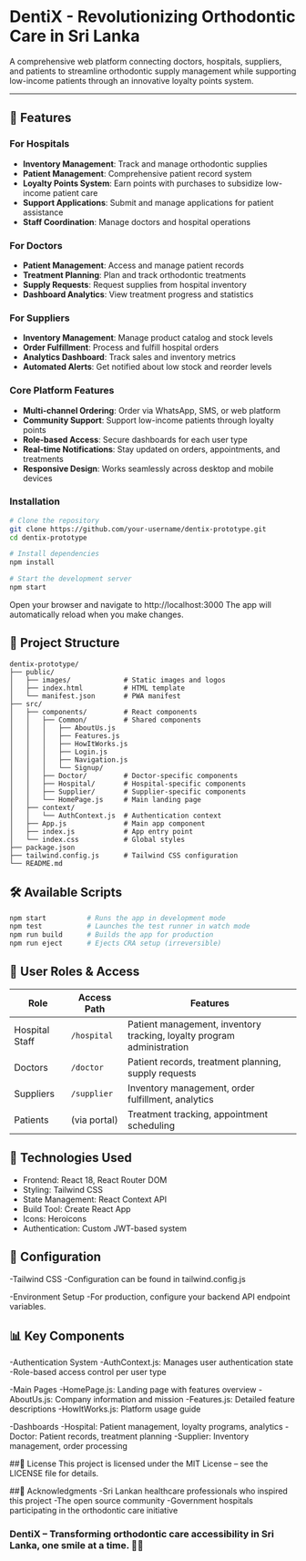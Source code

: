# DentiX - Revolutionizing Orthodontic Care in Sri Lanka

A comprehensive web platform connecting doctors, hospitals, suppliers, and patients to streamline orthodontic supply management while supporting low-income patients through an innovative loyalty points system.

---

## 🌟 Features

### For Hospitals
- **Inventory Management**: Track and manage orthodontic supplies  
- **Patient Management**: Comprehensive patient record system  
- **Loyalty Points System**: Earn points with purchases to subsidize low-income patient care  
- **Support Applications**: Submit and manage applications for patient assistance  
- **Staff Coordination**: Manage doctors and hospital operations  

### For Doctors
- **Patient Management**: Access and manage patient records  
- **Treatment Planning**: Plan and track orthodontic treatments  
- **Supply Requests**: Request supplies from hospital inventory  
- **Dashboard Analytics**: View treatment progress and statistics  

### For Suppliers
- **Inventory Management**: Manage product catalog and stock levels  
- **Order Fulfillment**: Process and fulfill hospital orders  
- **Analytics Dashboard**: Track sales and inventory metrics  
- **Automated Alerts**: Get notified about low stock and reorder levels  

### Core Platform Features
- **Multi-channel Ordering**: Order via WhatsApp, SMS, or web platform  
- **Community Support**: Support low-income patients through loyalty points  
- **Role-based Access**: Secure dashboards for each user type  
- **Real-time Notifications**: Stay updated on orders, appointments, and treatments  
- **Responsive Design**: Works seamlessly across desktop and mobile devices  

### Installation

```bash
# Clone the repository
git clone https://github.com/your-username/dentix-prototype.git
cd dentix-prototype

# Install dependencies
npm install

# Start the development server
npm start
```

Open your browser and navigate to http://localhost:3000
The app will automatically reload when you make changes.

## 📁 Project Structure

```
dentix-prototype/
├── public/
│   ├── images/             # Static images and logos
│   ├── index.html          # HTML template
│   └── manifest.json       # PWA manifest
├── src/
│   ├── components/         # React components
│   │   ├── Common/         # Shared components
│   │   │   ├── AboutUs.js
│   │   │   ├── Features.js
│   │   │   ├── HowItWorks.js
│   │   │   ├── Login.js
│   │   │   ├── Navigation.js
│   │   │   └── Signup/
│   │   ├── Doctor/         # Doctor-specific components
│   │   ├── Hospital/       # Hospital-specific components
│   │   ├── Supplier/       # Supplier-specific components
│   │   └── HomePage.js     # Main landing page
│   ├── context/
│   │   └── AuthContext.js  # Authentication context
│   ├── App.js              # Main app component
│   ├── index.js            # App entry point
│   └── index.css           # Global styles
├── package.json
├── tailwind.config.js      # Tailwind CSS configuration
└── README.md
```
## 🛠 Available Scripts

```bash
npm start          # Runs the app in development mode
npm test           # Launches the test runner in watch mode
npm run build      # Builds the app for production
npm run eject      # Ejects CRA setup (irreversible)
```
## 🏥 User Roles & Access
| Role           | Access Path  | Features                                                               |
| -------------- | ------------ | ---------------------------------------------------------------------- |
| Hospital Staff | `/hospital`  | Patient management, inventory tracking, loyalty program administration |
| Doctors        | `/doctor`    | Patient records, treatment planning, supply requests                   |
| Suppliers      | `/supplier`  | Inventory management, order fulfillment, analytics                     |
| Patients       | (via portal) | Treatment tracking, appointment scheduling                             |

## 🎨 Technologies Used
- Frontend: React 18, React Router DOM
- Styling: Tailwind CSS
- State Management: React Context API
- Build Tool: Create React App
- Icons: Heroicons
- Authentication: Custom JWT-based system

## 🔧 Configuration
-Tailwind CSS
  -Configuration can be found in tailwind.config.js

-Environment Setup
  -For production, configure your backend API endpoint variables.

## 📊 Key Components

-Authentication System
 -AuthContext.js: Manages user authentication state
 -Role-based access control per user type

-Main Pages
 -HomePage.js: Landing page with features overview
 -AboutUs.js: Company information and mission
 -Features.js: Detailed feature descriptions
 -HowItWorks.js: Platform usage guide

-Dashboards
 -Hospital: Patient management, loyalty programs, analytics
 -Doctor: Patient records, treatment planning
 -Supplier: Inventory management, order processing

##📝 License
This project is licensed under the MIT License – see the LICENSE file for details.

##🙏 Acknowledgments
-Sri Lankan healthcare professionals who inspired this project
-The open source community
-Government hospitals participating in the orthodontic care initiative

### DentiX – Transforming orthodontic care accessibility in Sri Lanka, one smile at a time. 🦷✨
